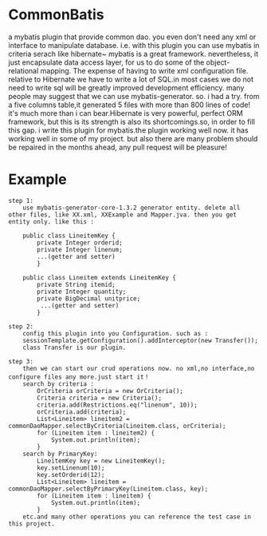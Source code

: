 CommonBatis
===========

a mybatis plugin that provide common dao. you even don't need any xml or interface to manipulate database. 
i.e. with this plugin you can use mybatis in criteria serach like hibernate~
mybatis is a great framework. nevertheless, it just encapsulate data access layer, for us to do some of the object-relational mapping. The expense of having to write xml configuration file. 
relative to Hibernate we have to write a lot of SQL.in most cases we do not need to write sql will be greatly improved development efficiency. many people may suggest that we can use mybatis-generator. so. i had a try. from a five columns table,it generated 5 files with more than 800 lines of code! it's much more than i can bear.Hibernate is very powerful, perfect ORM framework, but this is its strength is also its shortcomings.so, in order to fill this gap. i write this plugin for mybatis.the plugin working well now. it has working well in some of my project. but also there are many problem should be repaired in the months ahead, any pull request will be pleasure!

Example
====
    step 1: 
        use mybatis-generator-core-1.3.2 generator entity. delete all other files, like XX.xml, XXExample and Mapper.jva. then you get entity only. like this :
        
        public class LineitemKey {
            private Integer orderid;
            private Integer linenum;
            ...(getter and setter) 
            }
        
        public class Lineitem extends LineitemKey {
            private String itemid;
            private Integer quantity;
            private BigDecimal unitprice;
             ...(getter and setter) 
            }
            
    step 2:
        config this plugin into you Configuration. such as :
        sessionTemplate.getConfiguration().addInterceptor(new Transfer());
        class Transfer is our plugin.
        
    step 3:
        then we can start our crud operations now. no xml,no interface,no configure files any more.just start it！
        search by criteria :
            OrCriteria orCriteria = new OrCriteria();
            Criteria criteria = new Criteria();
            criteria.add(Restrictions.eq("linenum", 10));
            orCriteria.add(criteria);
            List<Lineitem> lineitem2 = commonDaoMapper.selectByCriteria(Lineitem.class, orCriteria);
            for (Lineitem item : lineitem2) {
                System.out.println(item);
            }
        search by PrimaryKey:
            LineitemKey key = new LineitemKey();
            key.setLinenum(10);
            key.setOrderid(12);
            List<Lineitem> lineitem = commonDaoMapper.selectByPrimaryKey(Lineitem.class, key);
            for (Lineitem item : lineitem) {
                System.out.println(item);
            }
        etc.and many other operations you can reference the test case in this project.
    
